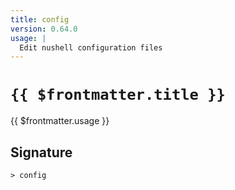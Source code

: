 ```yaml
---
title: config
version: 0.64.0
usage: |
  Edit nushell configuration files
---
```


# <code>{{ $frontmatter.title }}</code>

<div style='white-space: pre-wrap;'>{{ $frontmatter.usage }}</div>

## Signature

```> config ```
